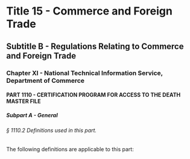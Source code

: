 
# Title 15 - Commerce and Foreign Trade
## Subtitle B - Regulations Relating to Commerce and Foreign Trade
### Chapter XI - National Technical Information Service, Department of Commerce
#### PART 1110 - CERTIFICATION PROGRAM FOR ACCESS TO THE DEATH MASTER FILE
##### Subpart A - General
###### § 1110.2 Definitions used in this part.

The following definitions are applicable to this part:
